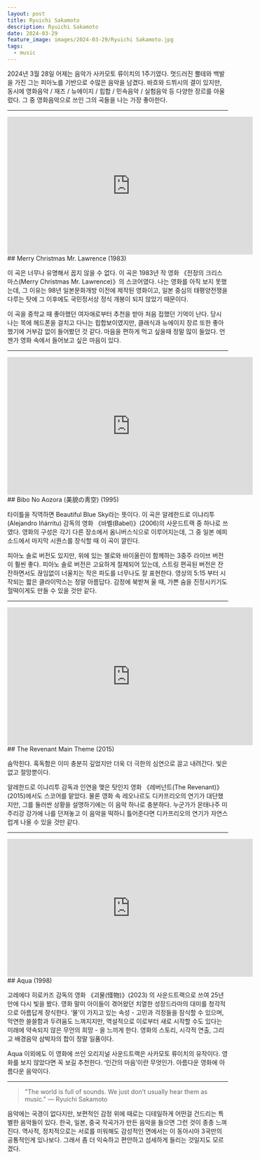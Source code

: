 ```yaml
---
layout: post
title: Ryuichi Sakamoto
description: Ryuichi Sakamoto
date: 2024-03-29
feature_image: images/2024-03-29/Ryuichi Sakamoto.jpg
tags:
  - music
---
```

2024년 3월 28일 어제는 음악가 사카모토 류이치의 1주기였다. 멋드러진 뿔테와 백발을 가진 그는 피아노를 기반으로 수많은 음악을 남겼다. 바흐와 드뷔시의 결이 있지만, 동시에 영화음악 / 재즈 / 뉴에이지 / 힙합 / 민속음악 / 실험음악 등 다양한 장르를 아울렀다. 그 중 영화음악으로 쓰인 그의 곡들을 나는 가장 좋아한다. <!--more-->

---
<iframe width="560" height="315" src="https://www.youtube.com/embed/1OZDaRhHHyM?si=0BOvxo_xaQiUP3FR" title="YouTube video player" frameborder="0" allow="accelerometer; autoplay; clipboard-write; encrypted-media; gyroscope; picture-in-picture; web-share" referrerpolicy="strict-origin-when-cross-origin" allowfullscreen></iframe>
## Merry Christmas Mr. Lawrence (1983)

이 곡은 너무나 유명해서 꼽지 않을 수 없다. 이 곡은 1983년 작 영화 《전장의 크리스마스(Merry Christmas Mr. Lawrence)》의 스코어였다. 나는 영화를 아직 보지 못했는데, 그 이유는 98년 일본문화개방 이전에 제작된 영화이고, 일본 중심의 태평양전쟁을 다루는 탓에 그 이후에도 국민정서상 정식 개봉이 되지 않았기 때문이다. 

이 곡을 중학교 때 좋아했던 여자애로부터 추천을 받아 처음 접했던 기억이 난다. 당시 나는 목에 헤드폰을 걸치고 다니는 힙합보이였지만, 클래식과 뉴에이지 장르 또한 좋아했기에 거부감 없이 들어봤던 것 같다. 마음을 편하게 먹고 싶을때 정말 많이 들었다. 언젠가 영화 속에서 들어보고 싶은 마음이 있다. 

---
<iframe width="560" height="315" src="https://www.youtube.com/embed/OQo4EosAhvA?si=pkR1yVyJ8AIMdP_B" title="YouTube video player" frameborder="0" allow="accelerometer; autoplay; clipboard-write; encrypted-media; gyroscope; picture-in-picture; web-share" referrerpolicy="strict-origin-when-cross-origin" allowfullscreen></iframe>
## Bibo No Aozora (美貌の靑空) (1995)

타이틀을 직역하면 Beautiful Blue Sky라는 뜻이다. 이 곡은 알레한드로 이냐리투 (Alejandro Iñárritu) 감독의 영화 《바벨(Babel)》(2006)의 사운드트랙 중 하나로 쓰였다. 영화의 구성은 각기 다른 장소에서 옴니버스식으로 이루어지는데, 그 중 일본 에피소드에서 마지막 시퀀스를 장식할 때 이 곡이 깔린다. 

피아노 솔로 버전도 있지만, 위에 있는 첼로와 바이올린이 함께하는 3중주 라이브 버전이 훨씬 좋다. 피아노 솔로 버전은 고요하게 절제되어 있는데, 스트링 편곡된 버전은 잔잔하면서도 끊임없이 너울치는 작은 파도를 너무나도 잘 표현한다. 영상의 5:15 부터 시작되는 짧은 클라이막스는 정말 아름답다. 감정에 북받쳐 울 때, 가쁜 숨을 진정시키기도 헐떡이게도 만들 수 있을 것만 같다.

---  
<iframe width="560" height="315" src="https://www.youtube.com/embed/EZUbmCejdWo?si=Ugr2eoAH47PPncMb" title="YouTube video player" frameborder="0" allow="accelerometer; autoplay; clipboard-write; encrypted-media; gyroscope; picture-in-picture; web-share" referrerpolicy="strict-origin-when-cross-origin" allowfullscreen></iframe>
## The Revenant Main Theme (2015)

숨막힌다. 혹독함은 이미 충분히 깊었지만 더욱 더 극한의 심연으로 끌고 내려간다. 빛은 없고 절망뿐이다.

알레한드로 이냐리투 감독과 인연을 맺은 탓인지 영화 《레버넌트(The Revenant)》(2015)에서도 스코어를 맡았다. 물론 영화 속 레오나르도 디카프리오의 연기가 대단했지만, 그를 둘러싼 상황을 설명하기에는 이 음악 하나로 충분하다. 누군가가 몬태나주 미주리강 강가에 나를 던져놓고 이 음악을 떡하니 틀어준다면 디카프리오의 연기가 자연스럽게 나올 수 있을 것만 같다.

---  
<iframe width="560" height="315" src="https://www.youtube.com/embed/CV75dUVP9nw?si=tyZx_5SUH4HkHZD8" title="YouTube video player" frameborder="0" allow="accelerometer; autoplay; clipboard-write; encrypted-media; gyroscope; picture-in-picture; web-share" referrerpolicy="strict-origin-when-cross-origin" allowfullscreen></iframe>
## Aqua (1998)

고레에다 히로카즈 감독의 영화 《괴물(怪物)》(2023) 의 사운드트랙으로 쓰여 25년만에 다시 빛을 봤다. 영화 말미 아이들이 겪어왔던 치열한 성장드라마의 대미를 청각적으로 아름답게 장식한다. ‘물’이 가지고 있는 속성 - 고민과 걱정들을 잠식할 수 있으며, 막연한 쓸쓸함과 두려움도 느껴지지만, 역설적으로 이로부터 새로 시작할 수도 있다는 미래에 약속되지 않은 무언의 희망 - 을 느끼게 한다. 영화의 스토리, 시각적 연출, 그리고 배경음악 삼박자의 합이 정말 일품이다. 

Aqua 이외에도 이 영화에 쓰인 오리지널 사운드트랙은 사카모토 류이치의 유작이다. 영화를 보지 않았다면 꼭 보길 추천한다. ‘인간의 마음’이란 무엇인가. 아름다운 영화에 아름다운 음악이다. 

---  
>"The world is full of sounds. We just don't usually hear them as music."
>— Ryuichi Sakamoto


음악에는 국경이 없다지만, 보편적인 감정 위에 때로는 디테일하게 어떤걸 건드리는 특별한 음악들이 있다. 한국, 일본, 중국 작곡가가 만든 음악을 들으면 그런 것이 종종 느껴진다. 역사적, 정치적으로는 서로를 미워해도 감성적인 면에서는 이 동아시아 3국만의 공통적인게 있나보다. 그래서 좀 더 익숙하고 편안하고 섬세하게 들리는 것일지도 모르겠다. 